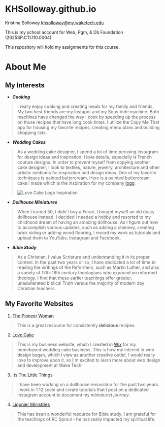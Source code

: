 # KHSolloway.github.io

Kristina Solloway
khsolloway@my.waketech.edu

This is my school account for Web, Pgm, & Db Foundation (2025SP.CTI.110.0004)

This repository will hold my assignments for this course.



# About Me
## My Interests
* **_Cooking_**  
> I really enjoy cooking and creating meals for my family and friends. My two best friends are my
> Instapot and my Sous Vide machine. Both machines have changed the way I cook by speeding up the process
> on those recipes that have long cook times. I utilize the Copy Me That app for housing my favorite
> recipes, creating menu plans and building shopping lists.

* **_Wedding Cakes_**  
> As a wedding cake designer, I spend a lot of time perusing Instagram for design ideas and inspiration.
> I love details, especially is French couture designs. In order to prevent myself from copying another cake designer, I look to
> textiles, nature, jewelry, architecture and other artistic mediums for inspiration and design ideas. One of my favorite
> techniques is painted buttercream. Here is a painted buttercream cake I made which is the inspiration for my company [logo](https://www.lovecakenc.com/?lightbox=dataItem-ljdinrh9):
>
> 
> ![Love Cake Logo Inspiration](https://static.wixstatic.com/media/2b8d00_01f7ad2b402c4e1d9a2152258401d3e4~mv2.jpg/v1/crop/x_551,y_1623,w_2565,h_3405/fill/w_368,h_488,al_c,q_80,usm_0.66_1.00_0.01,enc_avif,quality_auto/20170801_mangrum_cakes-0021-2_edited.jpg)

* _**Dollhouse Miniatures**_  
> When I turned 50, I didn't buy a Ferari, I bought myself an old dusty dollhouse instead. I decided I needed a hobby
> and resorted to my childhood dream of having an amazing dollhouse. As I figure out how to accomplish various
> updates, such as adding a chimney, creating brick siding or adding wood flooring, I record my work as tutorials
> and upload them to YouTube, Instagram and Facebook.
> 
* _**Bible Study**_  
> As a Christian, I value Scripture and understanding it in its proper context. In the past two years or so, I have dedicated
> a lot of time to reading the writings of the Reformers, such as Martin Luther, and also a variety of 17th-18th century theologians
> who expound on reformed theology. I find that these earlier teachings offer greater, unadulterated biblical Truth versus
> the majority of modern day Christian teachers.

## My Favorite Websites
1. [The Pioneer Woman](https://thepioneerwoman.com)  
> This is a great resource for consistently **delicious** recipes.
>
2. [Love Cake](https://lovecakenc.com/)  
> This is my business website, which I created in [Wix](wix.com) for my homebased wedding cake business.
> This is how my interest in web design began, which I view as another creative outlet. I would really
> love to improve upon it, so I'm excited to learn more about web design and development at Wake Tech.
>
3. [Its The Little Things](https://www.instagram.com/itsthelittlethings_dollhouse/)  
> I have been working on a dollhouse renovation for the past two years. I work in 1:12 scale and
> create tutorials that I post on a dedicated Instagram account to document
> my _miniaturist journey_.
>
4. [Ligonier Ministries](https://www.ligonier.org/)  
> This has been a wonderful resource for Bible study. I am grateful for the teachings of
> RC Sproul - he has really impacted my spiritual life.

